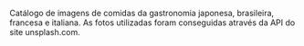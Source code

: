 Catálogo de imagens de comidas da gastronomia japonesa, brasileira, francesa e italiana. As fotos utilizadas foram conseguidas através da API do site unsplash.com.

